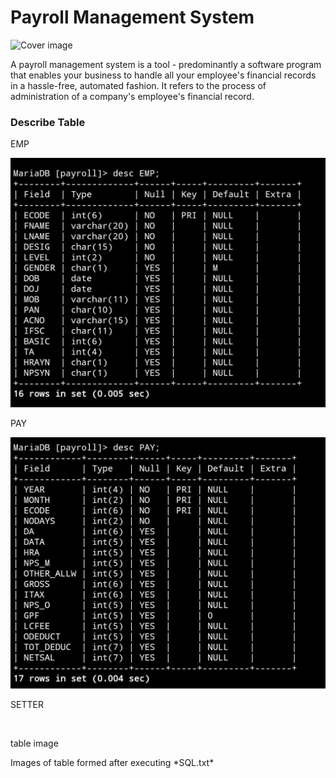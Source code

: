 <html>

<h1>Payroll Management System</h1>
<img src="https://user-images.githubusercontent.com/75106252/118389322-1ff4c400-b647-11eb-8dea-8cf59eebe9a6.png" alt="Cover image">

<p>A payroll management system is a tool - predominantly a software program that enables your business to handle all your employee's financial records in a hassle-free, automated fashion. It refers to the process of administration of a company's employee's financial record. </p>

<h3> Describe Table </h3>

<p> EMP </p>
<img src="https://github.com/S2Sofficial/payroll-management/blob/assets/EMP.jpg",alt="EMP table image">

<p> PAY </p>
<img src="https://github.com/S2Sofficial/payroll-management/blob/assets/PAY.jpg",alt="PAY table image">

<p> SETTER </p> 
<img scr="https://user-images.githubusercontent.com/75106252/118443733-e33dd100-b709-11eb-822a-cd5a05604946.jpg",alt="SETTER">

table image
<p> Images of table formed after executing *SQL.txt* </p>

</html>
